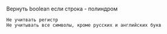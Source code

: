 Вернуть boolean если строка - полиндром

``````Не учитвать регистр``````    
``````Не учитывать все символы, кроме русских и английских букв``````    
